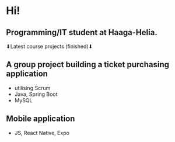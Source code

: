 # Hi!
## Programming/IT student at Haaga-Helia.

⬇Latest course projects (finished)⬇
## A group project building a ticket purchasing application
- utilising Scrum
- Java, Spring Boot
- MySQL
## Mobile application
- JS, React Native, Expo
##

<!--
**dskmbbltd/dskmbbltd** is a ✨ _special_ ✨ repository because its `README.md` (this file) appears on your GitHub profile.

Here are some ideas to get you started:

- 🔭 I’m currently working on ...
- 🌱 I’m currently learning ...
- 👯 I’m looking to collaborate on ...
- 🤔 I’m looking for help with ...
- 💬 Ask me about ...
- 📫 How to reach me: ...
- 😄 Pronouns: ...
- ⚡ Fun fact: ...
-->
